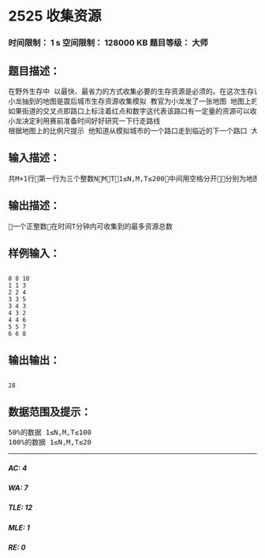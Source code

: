 # 2525  收集资源   
### 时间限制： 1 s     空间限制： 128000 KB     题目等级： 大师  
## 题目描述：  

<pre>
在野外生存中 以最快、最省力的方式收集必要的生存资源是必须的。在这次生存训练的尾声给队员们的最后考核就是收集资源竞赛，要求队员们在限定时间内收集到最多的资源。
小龙抽到的地图是震后城市生存资源收集模拟 教官为小龙发了一张地图 地图上的南北和东西方向各有N条间距相等的街道
如果街道的交叉点即路口上标注着红点和数字这代表该路口有一定量的资源可以收集 否则表示该路口没有资源。
小龙决定利用赛前准备时间好好研究一下行走路线
根据地图上的比例尺提示 他知道从模拟城市的一个路口走到临近的下一个路口 大概需要1分钟 而需要收集的资源就放在路口中心拿起来就可以继续行进 因此行走需要时间而收集资源的时间是可以忽略不计的。请为小龙设计一个行走方案使得他在限定时间内能收集到最多的资源。 
</pre>
  
  
## 输入描述：  

<pre>
共M+1行第一行为三个整数NMT1≤N,M,T≤200中间用空格分开分别为地图大小N有资源的路口的数量M和收集资源的时间T分钟。接下来M行每行三个整数Xi、Yi、Vi(中间用空格分开且均为整数)Xi、Yi为第i个有资源的地点的坐标0≤Xi,Yi≤N-1Vi为第i个地点拥有资源的数量1≤Vi≤200
</pre>
  
  
## 输出描述：  

<pre>
一个正整数在时间T分钟内可收集到的最多资源总数
</pre>
  
  
## 样例输入：  

<pre><code>
8 8 10
1 1 3
2 2 4
3 3 5
3 4 3
4 3 2
4 4 6
5 5 7
6 6 8
</code></pre>
  
  
## 输出输出：  

<pre><code>
28
</code></pre>
  
  
## 数据范围及提示：  

<pre>
50%的数据 1≤N,M,T≤100
100%的数据 1≤N,M,T≤20
</pre>
  
  
***  

##### AC: 4  
##### WA: 7  
##### TLE: 12  
##### MLE: 1  
##### RE: 0  
